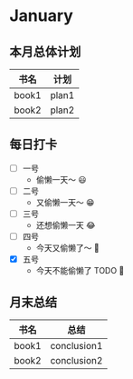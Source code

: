 # January
## 本月总体计划
书名 | 计划
---- | ----
book1 | plan1
book2 | plan2

## 每日打卡
- [ ] 一号  
  * 偷懒一天～ :smiley:
- [ ] 二号  
  * 又偷懒一天～ :grin:
- [ ] 三号
  * 还想偷懒一天 :joy:
- [ ] 四号
  * 今天又偷懒了～ :rofl:
- [x] 五号  
  * 今天不能偷懒了 TODO :zany_face:


## 月末总结
 书名 | 总结
---- | -----
book1 | conclusion1
book2 | conclusion2
